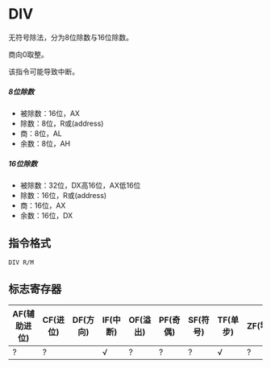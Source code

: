# DIV
无符号除法，分为8位除数与16位除数。

商向0取整。

该指令可能导致中断。

##### 8位除数
- 被除数：16位，AX
- 除数：8位，R或(address)
- 商：8位，AL
- 余数：8位，AH

##### 16位除数
- 被除数：32位，DX高16位，AX低16位
- 除数：16位，R或(address)
- 商：16位，AX
- 余数：16位，DX

## 指令格式
```
DIV R/M
```

## 标志寄存器
| AF(辅助进位) | CF(进位) | DF(方向) | IF(中断) | OF(溢出) | PF(奇偶) | SF(符号) | TF(单步) | ZF(零) |
|---|---|---|---|---|---|---|---|---|
| ? | ? |  | √ | ? | ? | ? | √ | ? |